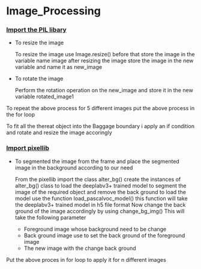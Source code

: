 # Image_Processing
<u><h3>Import the PIL libary</h3></u>
<ul>
  <li>To resize the image</li>
  <p>To resize the image use Image.resize() before that store the image in the variable name image after resizing the image store the image in the new variable and 
  name it as  new_image </p>
    
  <li>To rotate the image</li>
  <p>Perform the rotation operation on the new_image and store it in the new variable  rotated_image1</p>
  
</ul>
<p>To repeat the above process for 5 different images put the above process in the for loop</p>
<p>To fit all the thereat object into the Baggage  boundary  i apply an if condition and rotate and resize the image accoringly</p>

<u><h3>Import pixellib</h3></u>
  <ul>
  <li>To segmented the image from the frame and place the segmented image in the  background according to our need </li>
   <p>From the pixellib import the class alter_bg()
     create the instances of alter_bg() class to load the deeplabv3+ trained model to  segment the image of the required object and remove the back ground
     to load the model use the function load_pascalvoc_model() this function will take the deeplabv3+ trained model in h5 file format
     Now change the back ground of the image accordingly by using change_bg_img() This will take the following parameter</p>
    <ul>
    <li>Foreground image whose background need to be change</li>
    <li>Back ground image use to set the back ground of the foreground image</li>
    <li>The new image with the change back ground</li>
    </ul>
  </ul>
 <p>Put the above proces in for loop to apply it for n different images 
    

  


